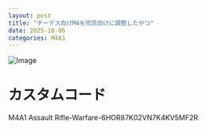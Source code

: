 ```yaml
---
layout: post
title: "チーデス向けM4を攻防向けに調整したやつ"
date: 2025-10-06
categories: M4A1
---
```


![Image](https://github.com/user-attachments/assets/fa4ea3b2-7ad6-48c5-afc4-a3e9b30e7c0f)

# カスタムコード

M4A1 Assault Rifle-Warfare-6HOR87K02VN7K4KV5MF2R
